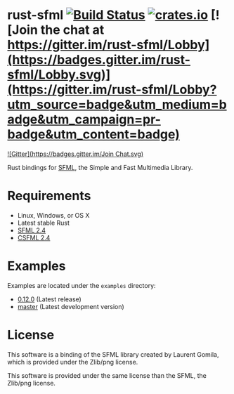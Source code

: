 rust-sfml [![Build Status](https://api.travis-ci.org/jeremyletang/rust-sfml.png?branch=master)](https://travis-ci.org/jeremyletang/rust-sfml) [![crates.io](http://meritbadge.herokuapp.com/sfml)](https://crates.io/crates/sfml) [![Join the chat at https://gitter.im/rust-sfml/Lobby](https://badges.gitter.im/rust-sfml/Lobby.svg)](https://gitter.im/rust-sfml/Lobby?utm_source=badge&utm_medium=badge&utm_campaign=pr-badge&utm_content=badge)
=========
[![Gitter](https://badges.gitter.im/Join Chat.svg)](https://gitter.im/jeremyletang/rust-sfml?utm_source=badge&utm_medium=badge&utm_campaign=pr-badge&utm_content=badge)

Rust bindings for [SFML](http://www.sfml-dev.org), the Simple and Fast Multimedia Library.

Requirements
=============

- Linux, Windows, or OS X
- Latest stable Rust
- [SFML 2.4](http://www.sfml-dev.org/download.php)
- [CSFML 2.4](http://www.sfml-dev.org/download/csfml/)

Examples
=============
Examples are located under the `examples` directory:

- [0.12.0](https://github.com/jeremyletang/rust-sfml/tree/v0.12.0/examples) (Latest release)
- [master](https://github.com/jeremyletang/rust-sfml/tree/master/examples) (Latest development version)

License
=======

This software is a binding of the SFML library created by Laurent Gomila, which is provided under the Zlib/png license.

This software is provided under the same license than the SFML, the Zlib/png license.
